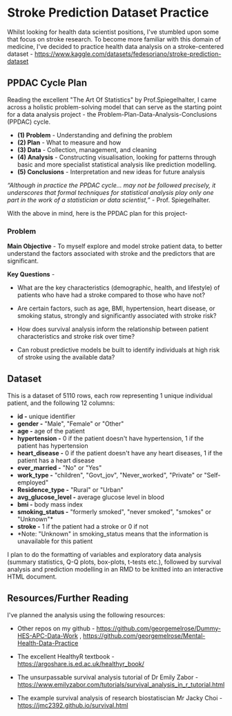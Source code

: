 # Stroke Prediction Dataset Practice
Whilst looking for health data scientist positions, I've stumbled upon some that focus on stroke research. To become more familiar with this domain of medicine, I've decided to practice health data analysis on a stroke-centered dataset - https://www.kaggle.com/datasets/fedesoriano/stroke-prediction-dataset

## PPDAC Cycle Plan 
Reading the excellent "The Art Of Statistics" by Prof.Spiegelhalter, I came across a holistic problem-solving model that can serve as the starting point for a data analysis project - the Problem-Plan-Data-Analysis-Conclusions (PPDAC) cycle.
* **(1) Problem** - Understanding and defining the problem
* **(2) Plan** -  What to measure and how
* **(3) Data** - Collection, management, and cleaning
* **(4) Analysis** - Constructing visualisation, looking for patterns through basic and more specialist statistical analysis like prediction modelling.
* **(5) Conclusions** -  Interpretation and new ideas for future analysis

_“Although in practice the PPDAC cycle… may not be followed precisely, it underscores that formal techniques for statistical analysis play only one part in the work of a statistician or data scientist,”_ - Prof. Spiegelhalter.

With the above in mind, here is the PPDAC plan for this project-

### Problem

**Main Objective** - To myself explore and model stroke patient data, to better understand the factors associated with stroke and the predictors that are significant.

**Key Questions** -

* What are the key characteristics (demographic, health, and lifestyle) of patients who have had a stroke compared to those who have not?

* Are certain factors, such as age, BMI, hypertension, heart disease, or smoking status, strongly and significantly associated with stroke risk?
  
* How does survival analysis inform the relationship between patient characteristics and stroke risk over time?
  
* Can robust predictive models be built to identify individuals at high risk of stroke using the available data?

## Dataset
This is a dataset of 5110 rows, each row representing 1 unique individual patient, and the following 12 columns:
* **id -** unique identifier
* **gender -** "Male", "Female" or "Other"
* **age -** age of the patient
* **hypertension -** 0 if the patient doesn't have hypertension, 1 if the patient has hypertension
* **heart_disease -** 0 if the patient doesn't have any heart diseases, 1 if the patient has a heart disease
* **ever_married -** "No" or "Yes"
* **work_type -** "children", "Govt_jov", "Never_worked", "Private" or "Self-employed"
* **Residence_type -** "Rural" or "Urban"
* **avg_glucose_level -** average glucose level in blood
* **bmi -** body mass index
* **smoking_status -** "formerly smoked", "never smoked", "smokes" or "Unknown"*
* **stroke -** 1 if the patient had a stroke or 0 if not
* *Note: "Unknown" in smoking_status means that the information is unavailable for this patient

I plan to do the formatting of variables and exploratory data analysis (summary statistics, Q-Q plots, box-plots, t-tests etc.), followed by survival analysis and prediction modelling in an RMD to be knitted into an interactive HTML document. 

## Resources/Further Reading
I've planned the analysis using the following resources:

* Other repos on my github - https://github.com/georgemelrose/Dummy-HES-APC-Data-Work , https://github.com/georgemelrose/Mental-Health-Data-Practice
  
* The excellent HealthyR textbook - https://argoshare.is.ed.ac.uk/healthyr_book/

* The unsurpassable survival analysis tutorial of Dr Emily Zabor - https://www.emilyzabor.com/tutorials/survival_analysis_in_r_tutorial.html
  
* The example survival analysis of research biostatiscian Mr Jacky Choi - https://jmc2392.github.io/survival.html
